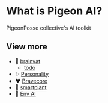 # What is Pigeon AI?

PigeonPosse collective's AI toolkit

## View more

- 🧠 [brainvat](./brainvat/index.md)
  - [todo](./brainvat/todo)
- ✨ [Personality](./personality/index.md)
- ❤️ [Bravecore](./bravecore/index.md)
- 🌿 [smartplant](./smartplant/index.md)
- 🤖 [Env AI](./env-ai/index.md)

<!-- # Auto-generated by dovenv. Do not edit -->
